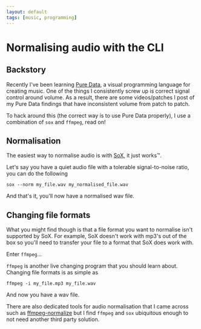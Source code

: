 ```yaml
---
layout: default
tags: [music, programming]
---
```


# Normalising audio with the CLI

## Backstory

Recently I've been learning [Pure Data](https://puredata.info/), a visual
programming language for creating music. One of the things I consistently screw
up is correct signal control around volume. As a result, there are some
videos/patches I post of my Pure Data findings that have inconsistent volume
from patch to patch.

To hack around this (the correct way is to use Pure Data properly), I use a
combination of `sox` and `ffmpeg`, read on!

## Normalisation

The easiest way to normalise audio is with [SoX](http://sox.sourceforge.net/),
it just works™.

Let's say you have a quiet audio file with a tolerable signal-to-noise ratio,
you can do the following

```
sox --norm my_file.wav my_normalised_file.wav
```

And that's it, you'll now have a normalised wav file.

## Changing file formats

What you might find though is that a file format you want to normalise isn't
supported by SoX.  For example, SoX doesn't work with mp3's out of the box so
you'll need to transfer your file to a format that SoX does work with.

Enter `ffmpeg`...

`ffmpeg` is another live changing program that you should learn about. Changing
file formats is as simple as

``` 
ffmpeg -i my_file.mp3 my_file.wav 
```

And now you have a wav file.

There are also dedicated tools for audio normalisation that I came across such
as [ffmpeg-normalize](https://github.com/slhck/ffmpeg-normalize) but I find
`ffmpeg` and `sox` ubiquitous enough to not need another third party solution.

